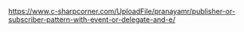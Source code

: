 https://www.c-sharpcorner.com/UploadFile/pranayamr/publisher-or-subscriber-pattern-with-event-or-delegate-and-e/
